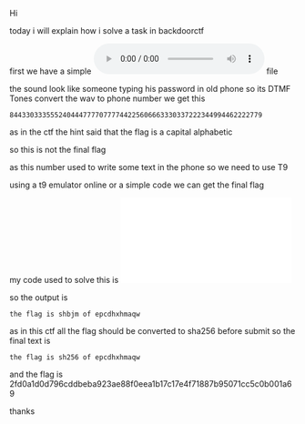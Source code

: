 Hi

today i will explain how i solve a task in backdoorctf 

first we have a simple ![wav](Dtune.wav) file 

the sound look like someone typing his password in old phone 
so its DTMF Tones 
convert the wav to phone number 
we get this 
```
84433033355524044477770777744225606663330337222344994462222779
```

as in the ctf the hint said that the flag is a capital alphabetic

so this is not the final flag 

as this number used to write some text in the phone so  we need to use T9 

using a t9 emulator online or a simple code we can get the final flag

my code used to solve this is ![script](t9.java)

so the output is 
```
the flag is shbjm of epcdhxhmaqw
```

as in this ctf all the flag should be converted to sha256 before submit so the final text is 

```
the flag is sh256 of epcdhxhmaqw
```

and the flag is 2fd0a1d0d796cddbeba923ae88f0eea1b17c17e4f71887b95071cc5c0b001a69

thanks 
